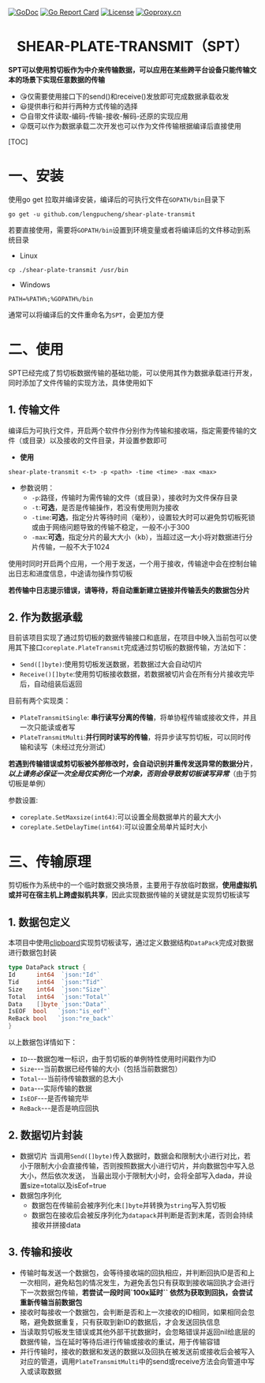 [![GoDoc](https://godoc.org/github.com/lengpucheng/shear-plate-transmit?status.svg)](https://pkg.go.dev/github.com/lengpucheng/shear-plate-transmit)
[![Go Report Card](https://goreportcard.com/badge/github.com/lengpucheng/shear-plate-transmit)](https://goreportcard.com/report/github.com/lengpucheng/shear-plate-transmit)
[![License](https://img.shields.io/github/license/lengpucheng/shear-plate-transmit)](https://github.com/lengpucheng/shear-plate-transmit/blob/master/LICENSE)
[![Goproxy.cn](https://goproxy.cn/stats/github.com/lengpucheng/shear-plate-transmit/badges/download-count.svg)](https://goproxy.cn)
<center><h1>SHEAR-PLATE-TRANSMIT（SPT）</h1></center>

**SPT可以使用剪切板作为中介来传输数据，可以应用在某些跨平台设备只能传输文本的场景下实现任意数据的传输**

+ 😘仅需要使用接口下的send()和receive()发放即可完成数据承载收发
+ 😃提供串行和并行两种方式传输的选择
+ 😊自带文件读取-编码-传输-接收-解码-还原的实现应用
+ 😜既可以作为数据承载二次开发也可以作为文件传输根据编译后直接使用

[TOC]

# 一、安装

使用go get 拉取并编译安装，编译后的可执行文件在`GOPATH/bin`目录下

```shell
go get -u github.com/lengpucheng/shear-plate-transmit
```

若要直接使用，需要将`GOPATH/bin`设置到环境变量或者将编译后的文件移动到系统目录

+ Linux

```shell
cp ./shear-plate-transmit /usr/bin
```

+ Windows

```shell
PATH=%PATH%;%GOPATH%/bin
```

通常可以将编译后的文件重命名为`SPT`，会更加方便

# 二、使用

SPT已经完成了剪切板数据传输的基础功能，可以使用其作为数据承载进行开发，同时添加了文件传输的实现方法，具体使用如下

## 1. 传输文件

编译后为可执行文件，开启两个软件作分别作为传输和接收端，指定需要传输的文件（或目录）以及接收的文件目录，并设置参数即可

+ **使用**

```shell
shear-plate-transmit <-t> -p <path> -time <time> -max <max>
```  

+ 参数说明：
    + `-p`:路径，传输时为需传输的文件（或目录），接收时为文件保存目录
    + `-t`:**可选**，是否是传输操作，若没有使用则为接收
    + `-time`:**可选**，指定分片等待时间（毫秒），设置较大时可以避免剪切板死锁或由于网络问题导致的传输不稳定，一般不小于300
    + `-max`:**可选**，指定分片的最大大小（kb），当超过这一大小将对数据进行分片传输，一般不大于1024

使用时同时开启两个应用，一个用于发送，一个用于接收，传输途中会在控制台输出日志和进度信息，中途请勿操作剪切板

**若传输中日志提示错误，请等待，将自动重新建立链接并传输丢失的数据包分片**

## 2. 作为数据承载

目前该项目实现了通过剪切板的数据传输接口和底层，在项目中映入当前包可以使用其下接口`coreplate.PlateTransmit`完成通过剪切板的数据传输，方法如下：

+ `Send([]byte)`:使用剪切板发送数据，若数据过大会自动切片
+ `Receive()[]byte`:使用剪切板接收数据，若数据被切片会在所有分片接收完毕后，自动组装后返回

目前有两个实现类：

+ `PlateTransmitSingle`: **串行读写分离的传输**，将单协程传输或接收文件，并且一次只能读或者写
+ `PlateTransmitMulti`:**并行同时读写的传输**，将异步读写剪切板，可以同时传输和读写（未经过充分测试）

**若遇到传输错误或剪切板被外部修改时，会自动识别并重传发送异常的数据分片**，***以上请务必保证一次全局仅实例化一个对象，否则会导致剪切板读写异常***（由于剪切板是单例）

参数设置:

+ `coreplate.SetMaxsize(int64)`:可以设置全局数据单片的最大大小
+ `coreplate.SetDelayTime(int64)`:可以设置全局单片延时大小

# 三、传输原理

剪切板作为系统中的一个临时数据交换场景，主要用于存放临时数据，**使用虚拟机或并可在宿主机上跨虚拟机共享**，因此实现数据传输的关键就是实现剪切板读写

## 1. 数据包定义

本项目中使用[clipboard](github.com/atotto/clipboard)实现剪切板读写，通过定义数据结构`DataPack`完成对数据进行数据包封装

```go
type DataPack struct {
Id      int64  `json:"Id"`
Tid     int64  `json:"Tid"`
Size    int64  `json:"Size"`
Total   int64  `json:"Total"`
Data    []byte `json:"Data"`
IsEOF  bool   `json:"is_eof"`
ReBack bool   `json:"re_back"`
}
```

以上数据包详情如下：

+ `ID`---数据包唯一标识，由于剪切板的单例特性使用时间戳作为ID
+ `Size`---当前数据已经传输的大小（包括当前数据包）
+ `Total`---当前待传输数据的总大小
+ `Data`---实际传输的数据
+ `IsEOF`---是否传输完毕
+ `ReBack`---是否是响应回执

## 2. 数据切片封装

+ 数据切片 当调用`Send([]byte)`传入数据时，数据会和限制大小进行对比，若小于限制大小会直接传输，否则按照数据大小进行切片，并向数据包中写入总大小，然后依次发送，
  当最出现小于限制大小时，会将全部写入dada，并设置size=total以及isEof=true
+ 数据包序列化
    + 数据包在传输前会被序列化未`[]byte`并转换为`string`写入剪切板
    + 数据包在接收后会被反序列化为`datapack`并判断是否到末尾，否则会持续接收并拼接data

## 3. 传输和接收

+ 传输时每发送一个数据包，会等待接收端的回执相应，并判断回执ID是否和上一次相同，避免粘包的情况发生，为避免丢包只有获取到接收端回执才会进行下一次数据包传输，**若尝试一段时间`100x延时``
  依然为获取到回执，会尝试重新传输当前数据包**
+ 接收时每接收一个数据包，会判断是否和上一次接收的ID相同，如果相同会忽略，避免数据重复，只有获取到新ID的数据后，才会发送回执信息
+ 当读取剪切板发生错误或其他外部干扰数据时，会忽略错误并返回nil给底层的数据传输，当在延时等待后进行传输或接收的重试，用于传输容错
+ 并行传输时，接收的数据和发送的数据以及回执在被发送前或接收后会被写入对应的管道，调用`PlateTransmitMulti`中的send或receive方法会向管道中写入或读取数据
